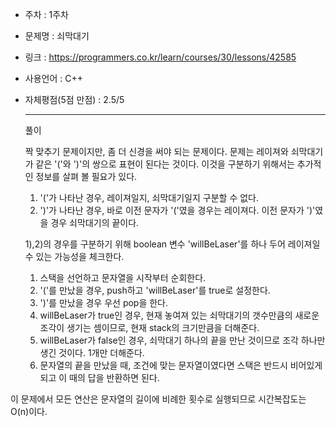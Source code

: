 * 주차 : 1주차
* 문제명 : 쇠막대기
* 링크 : https://programmers.co.kr/learn/courses/30/lessons/42585
* 사용언어 : C++ 
* 자체평점(5점 만점) : 2.5/5
  
  ---

  풀이

   짝 맞추기 문제이지만, 좀 더 신경을 써야 되는 문제이다. 문제는 레이져와 쇠막대기가 같은 '('와 ')'의 쌍으로 표현이 된다는 것이다. 이것을 구분하기 위해서는 추가적인 정보를 살펴 볼 필요가 있다.

   1) '('가 나타난 경우, 레이져일지, 쇠막대기일지 구분할 수 없다.
   2) ')'가 나타난 경우, 바로 이전 문자가 '('였을 경우는 레이져다. 이전 문자가 ')'였을 경우 쇠막대기의 끝이다.

    1),2)의 경우를 구분하기 위해 boolean 변수 'willBeLaser'를 하나 두어 레이져일 수 있는 가능성을 체크한다. 


    1) 스택을 선언하고 문자열을 시작부터 순회한다.
    2) '('를 만났을 경우, push하고 'willBeLaser'를  true로 설정한다.
    3) ')'를 만났을 경우 우선 pop을 한다.
    4) willBeLaser가 true인 경우, 현재 놓여져 있는 쇠막대기의 갯수만큼의 새로운 조각이 생기는 셈이므로, 현재 stack의 크기만큼을 더해준다.
    5) willBeLaser가 false인 경우, 쇠막대기 하나의 끝을 만난 것이므로 조각 하나만 생긴 것이다. 1개만 더해준다.
    6) 문자열의 끝을 만났을 때, 조건에 맞는 문자열이였다면 스택은 반드시 비어있게 되고 이 때의 답을 반환하면 된다.


이 문제에서 모든 연산은 문자열의 길이에 비례한 횟수로 실행되므로 시간복잡도는 O(n)이다.
